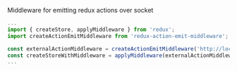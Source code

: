 Middleware for emitting redux actions over socket

```js
...
import { createStore, applyMiddleware } from 'redux';
import createActionEmitMiddleware from 'redux-action-emit-middleware';

const externalActionMiddleware = createActionEmitMiddleware('http://localhost:3000');
const createStoreWithMiddleware = applyMiddleware(externalActionMiddleware)(createStore);
...

```